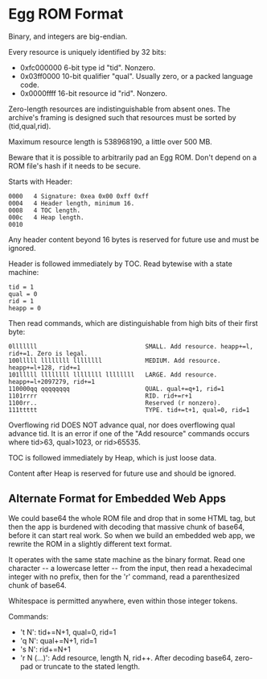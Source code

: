 # Egg ROM Format

Binary, and integers are big-endian.

Every resource is uniquely identified by 32 bits:
- 0xfc000000 6-bit type id "tid". Nonzero.
- 0x03ff0000 10-bit qualifier "qual". Usually zero, or a packed language code.
- 0x0000ffff 16-bit resource id "rid". Nonzero.

Zero-length resources are indistinguishable from absent ones.
The archive's framing is designed such that resources must be sorted by (tid,qual,rid).

Maximum resource length is 538968190, a little over 500 MB.

Beware that it is possible to arbitrarily pad an Egg ROM.
Don't depend on a ROM file's hash if it needs to be secure.

Starts with Header:
```
0000   4 Signature: 0xea 0x00 0xff 0xff
0004   4 Header length, minimum 16.
0008   4 TOC length.
000c   4 Heap length.
0010
```

Any header content beyond 16 bytes is reserved for future use and must be ignored.

Header is followed immediately by TOC.
Read bytewise with a state machine:
```
tid = 1
qual = 0
rid = 1
heapp = 0
```
Then read commands, which are distinguishable from high bits of their first byte:
```
0lllllll                              SMALL. Add resource. heapp+=l, rid+=1. Zero is legal.
100lllll llllllll llllllll            MEDIUM. Add resource. heapp+=l+128, rid+=1
101lllll llllllll llllllll llllllll   LARGE. Add resource. heapp+=l+2097279, rid+=1
110000qq qqqqqqqq                     QUAL. qual+=q+1, rid=1
1101rrrr                              RID. rid+=r+1
1100rr..                              Reserved (r nonzero).
111ttttt                              TYPE. tid+=t+1, qual=0, rid=1
```

Overflowing rid DOES NOT advance qual, nor does overflowing qual advance tid.
It is an error if one of the "Add resource" commands occurs where tid>63, qual>1023, or rid>65535.

TOC is followed immediately by Heap, which is just loose data.

Content after Heap is reserved for future use and should be ignored.

## Alternate Format for Embedded Web Apps

We could base64 the whole ROM file and drop that in some HTML tag,
but then the app is burdened with decoding that massive chunk of base64, before it can start real work.
So when we build an embedded web app, we rewrite the ROM in a slightly different text format.

It operates with the same state machine as the binary format.
Read one character -- a lowercase letter -- from the input, then read a hexadecimal integer with no prefix,
then for the 'r' command, read a parenthesized chunk of base64.

Whitespace is permitted anywhere, even within those integer tokens.

Commands:
- 't N': tid+=N+1, qual=0, rid=1
- 'q N': qual+=N+1, rid=1
- 's N': rid+=N+1
- 'r N (...)': Add resource, length N, rid++. After decoding base64, zero-pad or truncate to the stated length.
